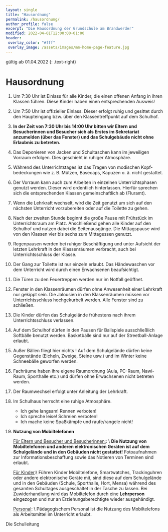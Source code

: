 ```yaml
---
layout: single
title: "Hausordnung"
permalink: /hausordnung/
author_profile: false
excerpt: "Die Hausordnung der Grundschule am Brandwerder"
modified: 2022-04-01T12:00:00+01:00
header:
 overlay_color: "#fff"
 overlay_image: /assets/images/mm-home-page-feature.jpg
---
```


gültig ab 01.04.2022
{: .text-right}

# Hausordnung

1.  Um 7:30 Uhr ist Einlass für alle Kinder, die einen offenen Anfang in ihren
    Klassen führen. Diese Kinder haben einen entsprechenden Ausweis!
2.  Um 7:50 Uhr ist offizieller Einlass. Dieser erfolgt ruhig und gesittet durch den
    Haupteingang bzw. über den Klassentreffpunkt auf dem Schulhof.
3.  **In der Zeit von 7:30 Uhr bis 14:00 Uhr bitten wir Eltern und Besucherinnen
    und Besucher sich als Erstes im Sekretariat anzumelden (über das
    Fenster) und das Schulgebäude nicht ohne Erlaubnis zu betreten.**
4.  Das Deponieren von Jacken und Schultaschen kann im jeweiligen Vorraum
    erfolgen. Dies geschieht in ruhiger Atmosphäre.
5.  Während des Unterrichtstages ist das Tragen von modischen Kopf-
    bedeckungen wie z. B. Mützen, Basecaps, Kapuzen o. ä. nicht gestattet.
6.  Der Vorraum kann auch zum Arbeiten in einzelnen Unterrichtsphasen genutzt
    werden. Dieser wird ordentlich hinterlassen. Hierfür sprechen sich die
    entsprechenden Klassen gemeinschaftlich ab (Fluramt).
7.  Wenn die Lehrkraft wechselt, wird die Zeit genutzt um sich auf den nächsten
    Unterricht vorzubereiten oder auf die Toilette zu gehen.
8.  Nach der zweiten Stunde beginnt die große Pause mit Frühstück im
    Unterrichtsraum am Platz. Anschließend gehen alle Kinder auf den Schulhof
    und nutzen dabei die Seitenausgänge. Die Mittagspause wird von den Klassen
    vier bis sechs zum Mittagessen genutzt.
9.  Regenpausen werden bei ruhiger Beschäftigung und unter Aufsicht der letzten
    Lehrkraft in den Klassenräumen verbracht, auch bei Unterrichtsschluss der
    Klasse.
10. Der Gang zur Toilette ist nur einzeln erlaubt. Das Händewaschen vor dem
    Unterricht wird durch einen Erwachsenen beaufsichtigt.
11. Die Türen zu den Feuertreppen werden nur im Notfall geöffnet.
12. Fenster in den Klassenräumen dürfen ohne Anwesenheit einer Lehrkraft nur
    gekippt sein. Die Jalousien in den Klassenräumen müssen vor Unterrichtsschluss
    hochgekurbelt werden. Alle Fenster sind zu schließen.
13. Die Kinder dürfen das Schulgelände frühestens nach ihrem Unterrichtsschluss
    verlassen.
14. Auf dem Schulhof dürfen in den Pausen für Ballspiele ausschließlich Softbälle
    benutzt werden. Basketbälle sind nur auf der Streetball-Anlage erlaubt.
15. Außer Bällen fliegt hier nichts <i class='fa fa-smile-o'></i>! Auf dem Schulgelände dürfen keine
    Gegenstände (Eicheln, Zweige, Steine usw.) und im Winter keine Schneebälle
    geworfen werden.
16. Fachräume haben ihre eigene Raumordnung (Aula, PC-Raum, Nawi-Raum,
    Sporthalle etc.) und dürfen ohne Erwachsenen nicht betreten werden.
17. Der Raumwechsel erfolgt unter Anleitung der Lehrkraft.
18. Im Schulhaus herrscht eine ruhige Atmosphäre.
    * Ich gehe langsam! Rennen verboten!
    * Ich spreche leise! Schreien verboten!
    * Ich mache keine Spaßkämpfe und raufe/rangele nicht!
18. **Nutzung von Mobiltelefonen**

    <u>Für Eltern und Besucher und Besucherinnen:</u>: \\
    **Die Nutzung von Mobiltelefonen und anderen elektronischen Geräten ist
    auf dem Schulgelände und in den Gebäuden nicht gestattet!**
    Fotoaufnahmen zur Informationsbeschaffung sowie das Notieren von Terminen sind
    erlaubt.

    <u>Für Kinder</u>:\\
    Führen Kinder Mobiltelefone, Smartwatches, Trackinguhren oder andere
    elektronische Geräte mit, sind diese auf dem Schulgelände und in den
    Gebäuden (Schule, Sporthalle, Hort, Mensa) während des gesamten
    Schultages ausgeschaltet in der Tasche zu lassen. Bei Zuwiderhandlung wird
    das Mobiltelefon durch eine **Lehrperson** eingezogen und nur an
    Erziehungsberechtigte wieder ausgehändigt.

    <u>Personal</u>: \\
    Pädagogischem Personal ist die Nutzung des Mobiltelefons als Arbeitsmittel
    im Unterricht erlaubt.

Die Schulleitung
